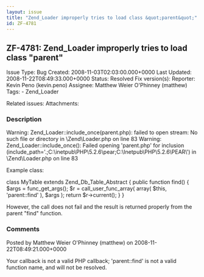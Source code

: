 ```yaml
---
layout: issue
title: "Zend_Loader improperly tries to load class &quot;parent&quot;"
id: ZF-4781
---
```


ZF-4781: Zend\_Loader improperly tries to load class "parent"
-------------------------------------------------------------

 Issue Type: Bug Created: 2008-11-03T02:03:00.000+0000 Last Updated: 2008-11-22T08:49:33.000+0000 Status: Resolved Fix version(s): 
 Reporter:  Kevin Peno (kevin.peno)  Assignee:  Matthew Weier O'Phinney (matthew)  Tags: - Zend\_Loader
 
 Related issues: 
 Attachments: 
### Description

Warning: Zend\_Loader::include\_once(parent.php): failed to open stream: No such file or directory in \\Zend\\Loader.php on line 83 Warning: Zend\_Loader::include\_once(): Failed opening 'parent.php' for inclusion (include\_path='.;C:\\inetpub\\PHP\\5.2.6\\pear;C:\\Inetpub\\PHP\\5.2.6\\PEAR\\') in \\Zend\\Loader.php on line 83

Example class:

class MyTable extends Zend\_Db\_Table\_Abstract { public function find() { $args = func\_get\_args(); $r = call\_user\_func\_array( array( $this, 'parent::find' ), $args ); return $r->current(); } }

However, the call does not fail and the result is returned properly from the parent "find" function.

 

 

### Comments

Posted by Matthew Weier O'Phinney (matthew) on 2008-11-22T08:49:21.000+0000

Your callback is not a valid PHP callback; 'parent::find' is not a valid function name, and will not be resolved.

 

 